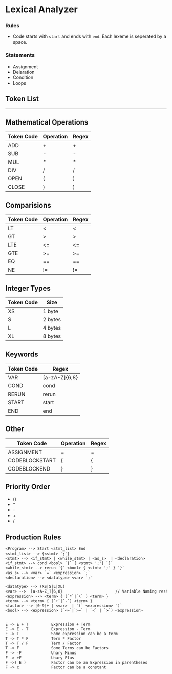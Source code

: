 # Lexical Analyzer

### Rules
- Code starts with `start` and ends with `end`. Each lexeme is seperated by a space.

### Statements 
- Assignment
- Delaration
- Condition
- Loops

## Token List
---

## Mathematical Operations
| Token Code       | Operation | Regex |                                
| ---------------- | --------- | ----- |
| ADD              | +         | +     |
| SUB              | -         | -     |
| MUL              | \*        | \*    |
| DIV              | /         | /     |
| OPEN             | (         | )     |
| CLOSE            | )         | )     |


## Comparisions
| Token Code | Operation | Regex |
| ---------- | --------- | ----- |
| LT         | <         | <     |
| GT         | >         | >     |
| LTE        | <=        | <=    |
| GTE        | >=        | >=    |
| EQ         | ==        | ==    |
| NE         | !=        | !=    |

## Integer Types
| Token Code | Size    |
| ---------- | ------- |
| XS         | 1 byte  |
| S          | 2 bytes |
| L          | 4 bytes |
| XL         | 8 bytes |


## Keywords
| Token Code | Regex         |
| ---------- | ------------- |
| VAR        | [a-zA-Z]{6,8} |
| COND       | cond          |
| RERUN      | rerun         |
| START      | start         |
| END        | end           |

## Other
| Token Code       | Operation | Regex |
| ---------------- | --------- | ----- |
| ASSIGNMENT       | =         | =     |
| CODEBLOCKSTART   | {         | {     |
| CODEBLOCKEND     | }         | }     |

## Priority Order
- ()
- \*
- \-
- \+
- /

## Production Rules

```txt
<Program> --> Start <stmt_list> End
<stmt_list> --> {<stmt> `;`}
<stmt> --> <if_stmt> | <while_stmt> | <as_s>  | <declaration>
<if_stmt> --> cond <bool> `{` { <stmt> ';'} `}`
<while_stmt> --> rerun `{` <bool> { <stmt> ';' } `}`
<as_s> --> <var> `=` <expression> `;`
<declaration> --> <datatype> <var> `;`

<datatype> --> (XS|S|L|XL)
<var> -->  [a-zA-Z_]{6,8}                       // Variable Naming restriction
<expression> --> <term> { (`*`|`\` ) <term> }
<term> --> <term> { (`+`|`-`) <term> }
<factor> --> [0-9]+ | <var>  | `(` <expression> `)`
<bool> --> <expression> (`<=`|`>=` | `<` | `>`) <expression>


E -> E + T          Expression + Term
E -> E - T          Expression - Term
E -> T              Some expression can be a term
T -> T * F          Term * Factor
T -> T / F          Term / Factor
T -> F              Some Terms can be Factors
F -> -F             Unary Minus
F -> +F             Unary Plus
F ->( E )           Factor can be an Expression in parentheses
F -> c              Factor can be a constant
```

